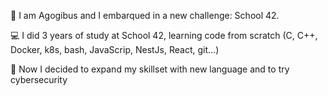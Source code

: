 
👋 I am Agogibus and I embarqued in a new challenge: School 42.

💻 I did 3 years of study at School 42, learning code from scratch (C, C++, Docker, k8s, bash, JavaScrip, NestJs, React, git...)

🚀 Now I decided to expand my skillset with new language and to try cybersecurity 

<!--
**agogibus/agogibus** is a ✨ _special_ ✨ repository because its `README.md` (this file) appears on your GitHub profile.

Here are some ideas to get you started:

- 🔭 I’m currently working on ...
- 🌱 I’m currently learning ...
- 👯 I’m looking to collaborate on ...
- 🤔 I’m looking for help with ...
- 💬 Ask me about ...
- 📫 How to reach me: ...
- 😄 Pronouns: ...
- ⚡ Fun fact: ...
-->
